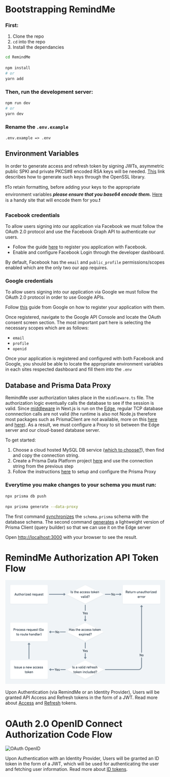 # Bootstrapping RemindMe

### First:

1. Clone the repo
2. `cd` into the repo
3. Install the dependancies

```bash
cd RemindMe

npm install
# or
yarn add
```

### Then, run the development server:

```bash
npm run dev
# or
yarn dev
```

### Rename the `.env.example`

```
.env.example => .env
```

## Environment Variables

In order to generate access and refresh token by signing JWTs, asymmetric public SPKI and private PKCS#8 encoded RSA keys will be needed. [This](https://stackoverflow.com/a/44474607/17552327) link describes how to generate such keys through the OpenSSL library.

❗To retain formatting, before adding your keys to the appropriate environment variables **_please ensure that you base64 encode them._** [Here](https://www.base64encode.org/) is a handy site that will encode them for you.❗

### Facebook credentials

To allow users signing into our application via Facebook we must follow the OAuth 2.0 protocol and use the Facebook Graph API to authenticate our users.

- Follow the guide [here](https://developers.facebook.com/docs/facebook-login/web) to register you application with Facebook.
- Enable and configure Facebook Login through the developer dashboard.

By default, Facebook has the `email` and `public_profile` permissions/scopes enabled which are the only two our app requires.

### Google credentials

To allow users signing into our application via Google we must follow the OAuth 2.0 protocol in order to use Google APIs.

Follow [this](https://developers.google.com/identity/protocols/oauth2) guide from Google on how to register your application with them.

Once registered, navigate to the Google API Console and locate the OAuth consent screen section. The most important part here is selecting the necessary scopes which are as follows:

- `email`
- `profile`
- `openid`

Once your application is registered and configured with both Facebook and Google, you should be able to locate the appropriate environment variables in each sites respected dashboard and fill them into the `.env`

## Database and Prisma Data Proxy

RemindMe user authorization takes place in the `middleware.ts` file. The authorization logic eventually calls the database to see if the session is valid. Since [middleware](https://vercel.com/docs/concepts/functions/edge-middleware) in Next.js is run on the [Edge](https://en.wikipedia.org/wiki/Edge_computing), regular TCP database connnection calls are not valid (the runtime is also not Node.js therefore most packages such as PrismaClient are not available, more on this [here](https://www.prisma.io/blog/database-access-on-the-edge-8F0t1s1BqOJE) and [here](https://github.com/prisma/prisma/issues/9928#issuecomment-970631873)). As a result, we must configure a Proxy to sit between the Edge server and our cloud-based database server.

To get started:

1. Choose a cloud hosted MySQL DB service ([which to choose?](https://www.prisma.io/dataguide/mysql/5-ways-to-host-mysql#managed-services)), then find and copy the connection string.
2. Create a Prisma Data Platform project [here](https://cloud.prisma.io/projects) and use the connection string from the previous step
3. Follow the instructions [here](https://www.prisma.io/docs/data-platform/data-proxy/use-data-proxy) to setup and configure the Prisma Proxy

### Everytime you make changes to your schema you must run:

```bash
npx prisma db push

npx prisma generate --data-proxy
```

The first command [synchronizes](https://www.prisma.io/docs/concepts/components/prisma-migrate/db-push) the `schema.prisma` schema with the database schema. The second command [generates](https://www.prisma.io/docs/concepts/components/prisma-client/working-with-prismaclient/generating-prisma-client) a lightweight version of Prisma Client (query builder) so that we can use it on the Edge server

Open [http://localhost:3000](http://localhost:3000) with your browser to see the result.

# RemindMe Authorization API Token Flow

![Authorization Token Flow](/public/refresh-token-flow.png)

Upon Authentication (via RemindMe or an Identity Provider), Users will be granted API Access and Refresh tokens in the form of a JWT. Read more about [Access](https://auth0.com/docs/tokens/concepts/access-tokens) and [Refresh](https://auth0.com/docs/secure/tokens/refresh-tokens) tokens.

# OAuth 2.0 OpenID Connect Authorization Code Flow

![OAuth OpenID](https://miro.medium.com/max/720/0*bPC5YzMETbF81R4E.webp)

Upon Authentication with an Identity Provider, Users will be granted an ID token in the form of a JWT, which will be used for authenticating the user and fetching user information. Read more about [ID tokens](https://auth0.com/docs/tokens/concepts/id-tokens).
